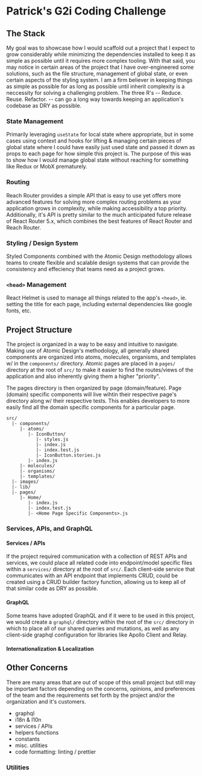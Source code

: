 # Patrick's G2i Coding Challenge

## The Stack

My goal was to showcase how I would scaffold out a project that I expect to grow considerably while minimizing the dependencies installed to keep it as simple as possible until it requires more complex tooling. With that said, you may notice in certain areas of the project that I have over-engineered some solutions, such as the file structure, management of global state, or even certain aspects of the styling system. I am a firm believer in keeping things as simple as possible for as long as possible until inherit complexity is a neccessity for solving a challenging problem. The three R's -- Reduce. Reuse. Refactor. -- can go a long way towards keeping an application's codebase as DRY as possible.

### State Management

Primarily leveraging `useState` for local state where appropriate, but in some cases using context and hooks for lifting & managing certain pieces of global state where I could have easily just used state and passed it down as props to each page for how simple this project is. The purpose of this was to show how I would manage global state without reaching for something like Redux or MobX prematurely.

### Routing

Reach Router provides a simple API that is easy to use yet offers more advanced features for solving more complex routing problems as your application grows in complexity, while making accessibility a top priority. Additionally, it's API is pretty similar to the much anticipated future release of React Router 5.x, which combines the best features of React Router and Reach Router.

### Styling / Design System

Styled Components combined with the Atomic Design methodology allows teams to create flexible and scalable design systems that can provide the consistency and effeciency that teams need as a project grows.

### `<head>` Management

React Helmet is used to manage all things related to the app's `<head>`, ie. setting the title for each page, including external dependencies like google fonts, etc. 


## Project Structure

The project is organized in a way to be easy and intuitive to navigate. Making use of Atomic Design's methodology, all generally shared components are organized into atoms, molecules, organisms, and templates w/ in the `components/` directory. Atomic pages are placed in a `pages/` directory at the root of `src/` to make it easier to find the routes/views of the application and also inherently giving them a higher "priority".

The pages directory is then organized by page (domain/feature). Page (domain) specific components will live wihtin their respective page's directory along w/ their respective tests. This enables developers to more easily find all the domain specific components for a particular page.


```
src/
  |- components/
     |- atoms/
        |- IconButton/
           |- styles.js
           |- index.js
           |- index.test.js
           |- IconButton.stories.js
        |- index.js
     |- molecules/
     |- organisms/
     |- templates/
  |- images/
  |- lib/
  |- pages/
     |- Home/
        |- index.js
        |- index.test.js
        |- <Home Page Specific Components>.js
```
### Services, APIs, and GraphQL

#### Services / APIs

If the project required communication with a collection of REST APIs and services, we could place all related code into endpoint/model specific files within a `services/` directory at the root of `src/`. Each client-side service that communicates with an API endpoint that implements CRUD, could be created using a CRUD builder factory function, allowing us to keep all of that similar code as DRY as possible.

#### GraphQL

Some teams have adopted GraphQL and if it were to be used in this project, we would create a `graphql/` directory within the root of the `src/` directory in which to place all of our shared queries and mutations, as well as any client-side graphql configuration for libraries like Apollo Client and Relay.

#### Internationalization & Localization


## Other Concerns

There are many areas that are out of scope of this small project but still may be important factors depending on the concerns, opinions, and preferences of the team and the requirements set forth by the project and/or the organization and it's customers.
* graphql
* i18n & l10n
* services / APIs
* helpers functions
* constants
* misc. utilities
* code formatting: linting / prettier

### Utilities
